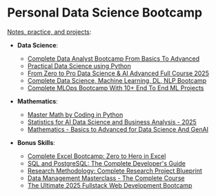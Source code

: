 # Personal Data Science Bootcamp 

<ins>Notes, practice, and projects</ins>:

* **Data Science**:
    * [Complete Data Analyst Bootcamp From Basics To Advanced](https://www.udemy.com/course/complete-data-analyst-bootcamp-from-basics-to-advanced)
    * [Practical Data Science using Python](https://www.udemy.com/course/practical-data-science-using-python-md)
    * [From Zero to Pro Data Science & AI Advanced Full Course 2025](https://www.udemy.com/course/data-science-mastery-complete-data-science-bootcamp-2025)
    * [Complete Data Science, Machine Learning, DL, NLP Bootcamp](https://www.udemy.com/course/complete-machine-learning-nlp-bootcamp-mlops-deployment)
    * [Complete MLOps Bootcamp With 10+ End To End ML Projects](https://www.udemy.com/course/complete-mlops-bootcamp-with-10-end-to-end-ml-projects)

* **Mathematics**: 
    * [Master Math by Coding in Python](https://www.udemy.com/course/math-with-python)
    * [Statistics for AI Data Science and Business Analysis - 2025](https://www.udemy.com/course/statistics-probability-for-data-science)
    * [Mathematics - Basics to Advanced for Data Science And GenAI](https://www.udemy.com/course/mathematics-basics-to-advanced-for-data-science-and-ml)

* **Bonus Skills**:
    * [Complete Excel Bootcamp: Zero to Hero in Excel](https://www.udemy.com/course/complete-excel-bootcamp-zero-to-hero-in-excel)
    * [SQL and PostgreSQL: The Complete Developer's Guide](https://www.udemy.com/course/sql-and-postgresql)
    * [Research Methodology: Complete Research Project Blueprint](https://www.udemy.com/course/research-methodology-complete-research-project-blueprint)
    * [Data Management Masterclass - The Complete Course](https://www.udemy.com/course/data-management-masterclass-the-complete-course)
    * [The Ultimate 2025 Fullstack Web Development Bootcamp](https://www.udemy.com/course/the-ultimate-fullstack-web-development-bootcamp)